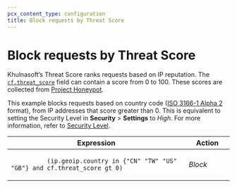 ```yaml
---
pcx_content_type: configuration
title: Block requests by Threat Score
---
```


# Block requests by Threat Score

Khulnasoft’s Threat Score ranks requests based on IP reputation. The [`cf.threat_score`](/ruleset-engine/rules-language/fields/#field-cf-threat_score) field can contain a score from 0 to 100. These scores are collected from [Project Honeypot](https://www.projecthoneypot.org/).

This example blocks requests based on country code ([ISO 3166-1 Alpha 2](https://www.iso.org/obp/ui/#search/code/) format), from IP addresses that score greater than 0. This is equivalent to setting the Security Level in **Security** > **Settings** to _High_. For more information, refer to [Security Level](/waf/tools/security-level/).

<table>
  <thead>
    <tr>
      <th>Expression</th>
      <th style="width:20%">Action</th>
    </tr>
  </thead>
  <tbody>
    <tr>
      <td>
        <code>
          (ip.geoip.country in {"CN" "TW" "US" "GB"} and cf.threat_score gt 0)
        </code>
      </td>
      <td>
        <em>Block</em>
      </td>
    </tr>
  </tbody>
</table>
